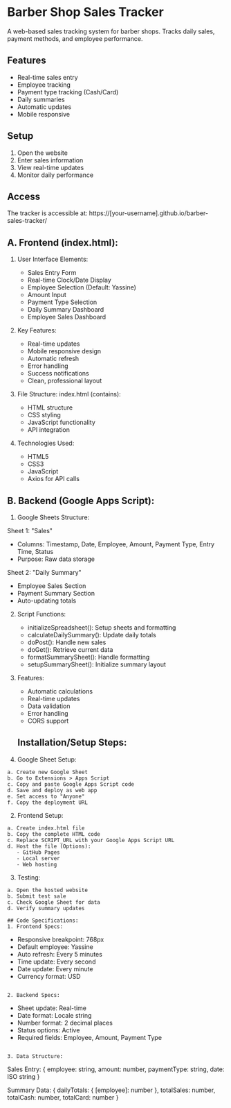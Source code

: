 # Barber Shop Sales Tracker

A web-based sales tracking system for barber shops. Tracks daily sales, payment methods, and employee performance.

## Features
- Real-time sales entry
- Employee tracking
- Payment type tracking (Cash/Card)
- Daily summaries
- Automatic updates
- Mobile responsive

## Setup
1. Open the website
2. Enter sales information
3. View real-time updates
4. Monitor daily performance

## Access
The tracker is accessible at: https://[your-username].github.io/barber-sales-tracker/


## A. Frontend (index.html):
1. User Interface Elements:
   - Sales Entry Form
   - Real-time Clock/Date Display
   - Employee Selection (Default: Yassine)
   - Amount Input
   - Payment Type Selection
   - Daily Summary Dashboard
   - Employee Sales Dashboard

2. Key Features:
   - Real-time updates
   - Mobile responsive design
   - Automatic refresh
   - Error handling
   - Success notifications
   - Clean, professional layout

3. File Structure:
   index.html (contains):
   - HTML structure
   - CSS styling
   - JavaScript functionality
   - API integration

4. Technologies Used:
   - HTML5
   - CSS3
   - JavaScript
   - Axios for API calls
  
  ## B. Backend (Google Apps Script):
  1. Google Sheets Structure:
   
   Sheet 1: "Sales"
   - Columns: Timestamp, Date, Employee, Amount, Payment Type, Entry Time, Status
   - Purpose: Raw data storage

   Sheet 2: "Daily Summary"
   - Employee Sales Section
   - Payment Summary Section
   - Auto-updating totals

2. Script Functions:
   - initializeSpreadsheet(): Setup sheets and formatting
   - calculateDailySummary(): Update daily totals
   - doPost(): Handle new sales
   - doGet(): Retrieve current data
   - formatSummarySheet(): Handle formatting
   - setupSummarySheet(): Initialize summary layout

3. Features:
   - Automatic calculations
   - Real-time updates
   - Data validation
   - Error handling
   - CORS support
  
   ## Installation/Setup Steps:

1. Google Sheet Setup:
```
a. Create new Google Sheet
b. Go to Extensions > Apps Script
c. Copy and paste Google Apps Script code
d. Save and deploy as web app
e. Set access to "Anyone"
f. Copy the deployment URL
```

2. Frontend Setup:
```
a. Create index.html file
b. Copy the complete HTML code
c. Replace SCRIPT_URL with your Google Apps Script URL
d. Host the file (Options):
   - GitHub Pages
   - Local server
   - Web hosting
```

3. Testing:
```
a. Open the hosted website
b. Submit test sale
c. Check Google Sheet for data
d. Verify summary updates

## Code Specifications:
1. Frontend Specs:
```
- Responsive breakpoint: 768px
- Default employee: Yassine
- Auto refresh: Every 5 minutes
- Time update: Every second
- Date update: Every minute
- Currency format: USD
```

2. Backend Specs:
```
- Sheet update: Real-time
- Date format: Locale string
- Number format: 2 decimal places
- Status options: Active
- Required fields: Employee, Amount, Payment Type
```

3. Data Structure:
```
Sales Entry:
{
    employee: string,
    amount: number,
    paymentType: string,
    date: ISO string
}

Summary Data:
{
    dailyTotals: {
        [employee]: number
    },
    totalSales: number,
    totalCash: number,
    totalCard: number
}
```

